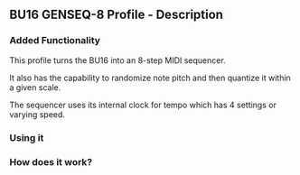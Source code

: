 ## BU16 GENSEQ-8 Profile - Description

### Added Functionality

This profile turns the BU16 into an 8-step MIDI sequencer.

It also has the capability to randomize note pitch and then quantize it within a given scale. 

The sequencer uses its internal clock for tempo which has 4 settings or varying speed.

### Using it



### How does it work?


